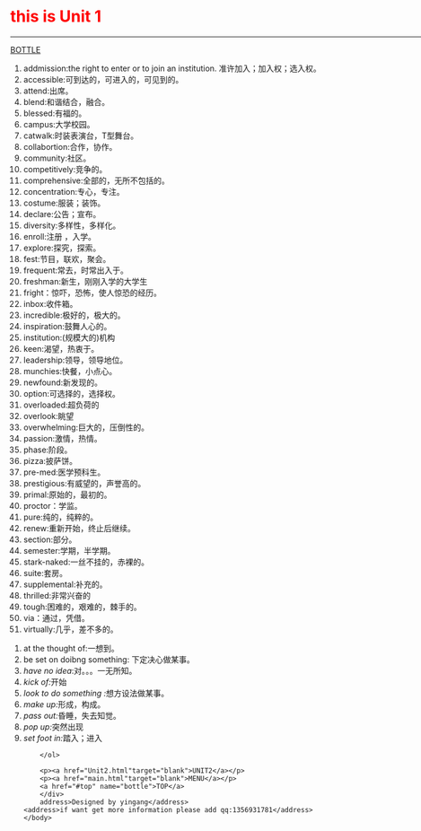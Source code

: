 <!DOCTYPE html>
<html>
	<head>
		<meta charset="utf-8" />
		<title>UNIT 1</title>
		<link rel="stylesheet" href="new_file.css" type="text/css">
	</head>
	<body>
		<div style="background-image: url(img/timg.jpg);height: 1920px;
			width: 1080px;">
		<h1 style="color: red;">this is Unit 1</h1><hr />
		<a href="#bottle" name="top">BOTTLE</a>
		<ol>
			<li>addmission:the right to enter or
				to join an institution.
				准许加入；加入权；选入权。</li>
			<li>accessible:可到达的，可进入的，可见到的。</li>
			<li>attend:出席。</li>
			<li>blend:和谐结合，融合。</li>
			<li>blessed:有福的。</li>
			<li>campus:大学校园。</li>
			<li>catwalk:时装表演台，T型舞台。</li>
			<li>collabortion:合作，协作。</li>
			<li>community:社区。</li>
			<li>competitively:竞争的。</li>
			<li>comprehensive:全部的，无所不包括的。</li>
			<li>concentration:专心，专注。</li>
			<li>costume:服装；装饰。</li>
			<li>declare:公告；宣布。</li>
			<li>diversity:多样性，多样化。</li>
			<li>enroll:注册 ，入学。</li>
			<li>explore:探究，探索。</li>
			<li>fest:节目，联欢，聚会。</li>
			<li>frequent:常去，时常出入于。</li>
			<li>freshman:新生，刚刚入学的大学生</li>
			<li>fright：惊吓，恐怖，使人惊恐的经历。</li>
			<li>inbox:收件箱。</li>
			<li>incredible:极好的，极大的。</li>
			<li>inspiration:鼓舞人心的。</li>
			<li>institution:(规模大的)机构</li>
			<li>keen:渴望，热衷于。</li>
			<li>leadership:领导，领导地位。</li>
			<li>munchies:快餐，小点心。</li>
			<li>newfound:新发现的。</li>
			<li>option:可选择的，选择权。</li>
			<li>overloaded:超负荷的</li>
			<li>overlook:眺望</li>
			<li>overwhelming:巨大的，压倒性的。</li>
			<li>passion:激情，热情。</li>
			<li>phase:阶段。</li>
			<li>pizza:披萨饼。</li>
			<li>pre-med:医学预科生。</li>
			<li>prestigious:有威望的，声誉高的。</li>
			<li>primal:原始的，最初的。</li>
			<li>proctor：学监。</li>
			<li>pure:纯的，纯粹的。</li>
			<li>renew:重新开始，终止后继续。</li>
			<li>section:部分。</li>
			<li>semester:学期，半学期。</li>
			<li>stark-naked:一丝不挂的，赤裸的。</li>
			<li>suite:套房。</li>
			<li>supplemental:补充的。</li>
			<li>thrilled:非常兴奋的</li>
			<li>tough:困难的，艰难的，棘手的。</li>
			<li>via：通过，凭借。</li>
			<li>virtually:几乎，差不多的。</li>
		</ol>
		<ol>
			<li>at the thought of:一想到。</li>
			<li>be set on doibng something:
				下定决心做某事。
			</li>
			<li><em>have no idea</em>:对。。。一无所知。</li>
			<li><em>kick of:</em>开始</li>
			<li><em>look to do something :</em>想方设法做某事。</li>
			<li><em>make up:</em>形成，构成。</li>
			<li><em>pass out:</em>昏睡，失去知觉。</li>
			<li><em>pop up:</em>突然出现</li>
			<li><em>set foot in:</em>踏入；进入</li>
			
		</ol>
		
		<p><a href="Unit2.html"target="blank">UNIT2</a></p>
		<p><a href="main.html"target="blank">MENU</a></p>
		<a href="#top" name="bottle">TOP</a>
		</div>
		address>Designed by yingang</address>
    <address>if want get more information please add qq:1356931781</address>
	</body>
</html>
